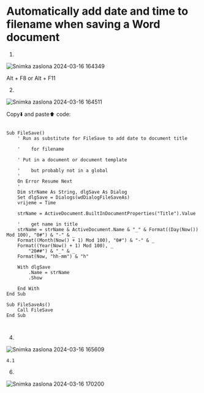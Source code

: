 # Automatically add date and time to filename when saving a Word document

1.
![Snimka zaslona 2024-03-16 164349](https://github.com/bojkip/nekoime/assets/91488932/7e42c018-2add-4a28-b3f7-73bf21e0f910)

Alt + F8 or Alt + F11


2.
![Snimka zaslona 2024-03-16 164511](https://github.com/bojkip/nekoime/assets/91488932/b31f8b60-315a-4455-81c4-5953aad3a2de)

Copy⬇️ and paste⬆️ code:

```

Sub FileSave()
    ' Run as substitute for FileSave to add date to document title

    '    for filename

    ' Put in a document or document template

    '    but probably not in a global
    '
    On Error Resume Next
    '
    Dim strName As String, dlgSave As Dialog
    Set dlgSave = Dialogs(wdDialogFileSaveAs)
    vrijeme = Time

    strName = ActiveDocument.BuiltInDocumentProperties("Title").Value

    '    get name in title
    strName = strName & ActiveDocument.Name & "_" & Format((Day(Now()) Mod 100), "0#") & "-" & _
    Format((Month(Now() + 1) Mod 100), "0#") & "-" & _
    Format((Year(Now() + 1) Mod 100), _
        "20##") & "_" & _
    Format(Now, "hh-mm") & "h"

    With dlgSave
        .Name = strName
        .Show
        
    End With
End Sub

Sub FileSaveAs()
    Call FileSave
End Sub



```


4.
![Snimka zaslona 2024-03-16 165609](https://github.com/bojkip/nekoime/assets/91488932/15ff0cdf-2efc-4625-bf42-1f05691643bd)

    4.1
      


6.
![Snimka zaslona 2024-03-16 170200](https://github.com/bojkip/nekoime/assets/91488932/6843c56c-55be-4169-bae0-1852f0b101d0)






